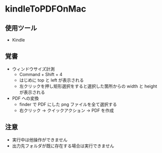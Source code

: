 # kindleToPDFOnMac

## 使用ツール

* Kindle


## 覚書

* ウィンドウサイズ計測
    * Command + Shift + 4
    * はじめに top と left が表示される
    * 左クリックを押し矩形選択をすると選択した箇所からの width と height が表示される
* PDF への変換
    * finder で PDF にした png ファイルを全て選択する
    * 右クリック → クイックアクション → PDF を作成

## 注意

* 実行中は他操作ができません
* 出力先フォルダが既に存在する場合は実行できません

